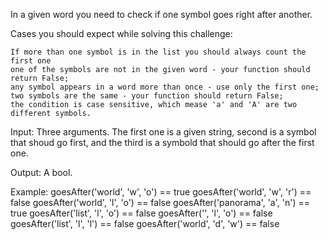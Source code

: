 In a given word you need to check if one symbol goes right after another.

Cases you should expect while solving this challenge:

    If more than one symbol is in the list you should always count the first one
    one of the symbols are not in the given word - your function should return False;
    any symbol appears in a word more than once - use only the first one;
    two symbols are the same - your function should return False;
    the condition is case sensitive, which mease 'a' and 'A' are two different symbols.

Input: Three arguments. The first one is a given string, second is a symbol that shoud go first, and the third is a symbold that should go after the first one.

Output: A bool.

Example:
goesAfter('world', 'w', 'o') == true
goesAfter('world', 'w', 'r') == false
goesAfter('world', 'l', 'o') == false
goesAfter('panorama', 'a', 'n') == true
goesAfter('list', 'l', 'o') == false
goesAfter('', 'l', 'o') == false
goesAfter('list', 'l', 'l') == false
goesAfter('world', 'd', 'w') == false
